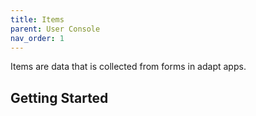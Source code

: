 ```yaml
---
title: Items
parent: User Console
nav_order: 1
---
```


Items are data that is collected from forms in adapt apps.

## Getting Started

